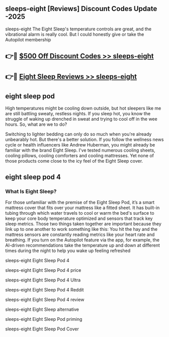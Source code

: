 ## sleeps-eight [Reviews​] Discount Codes Update -2025

sleeps-eight The Eight Sleep's temperature controls are great, and the vibrational alarm is really cool. But I could honestly give or take the Autopilot membership

## 👉🔴 [$500 Off Discount Codes >> sleeps-eight](http://download.freeplayer.one?title=sleeps-eight&ref=18-ES)

## 👉🔴 [Eight Sleep Reviews >> sleeps-eight](http://download.freeplayer.one?title=sleeps-eight&ref=18-ES)

## eight sleep pod

High temperatures might be cooling down outside, but hot sleepers like me are still battling sweaty, restless nights. If you sleep hot, you know the struggle of waking up drenched in sweat and trying to cool off in the wee hours. So, what are we to do?

Switching to lighter bedding can only do so much when you're already unbearably hot. But there's a better solution. If you follow the wellness news cycle or health influencers like Andrew Huberman, you might already be familiar with the brand Eight Sleep. I've tested numerous cooling sheets, cooling pillows, cooling comforters and cooling mattresses. Yet none of those products come close to the icy feel of the Eight Sleep cover.

## eight sleep pod 4

### What Is Eight Sleep?

For those unfamiliar with the premise of the Eight Sleep Pod, it’s a smart mattress cover that fits over your mattress like a fitted sheet. It has built-in tubing through which water travels to cool or warm the bed's surface to keep your core body temperature optimized and sensors that track key sleep metrics. Those two things taken together are important because they link up to one another to work something like this: You hit the hay and the mattress sensors are constantly reading metrics like your heart rate and breathing. If you turn on the Autopilot feature via the app, for example, the AI-driven recommendations take the temperature up and down at different times during the night to help you wake up feeling refreshed

sleeps-eight Eight Sleep Pod 4

sleeps-eight Eight Sleep Pod 4 price

sleeps-eight Eight Sleep Pod 4 Ultra

sleeps-eight Eight Sleep Pod 4 Reddit

sleeps-eight Eight Sleep Pod 4 review

sleeps-eight Eight Sleep alternative

sleeps-eight Eight Sleep Pod priming

sleeps-eight Eight Sleep Pod Cover